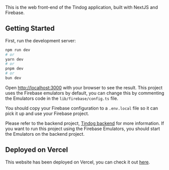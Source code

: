 This is the web front-end of the Tindog application, built with NextJS and Firebase.

## Getting Started

First, run the development server:

```bash
npm run dev
# or
yarn dev
# or
pnpm dev
# or
bun dev
```

Open [http://localhost:3000](http://localhost:3000) with your browser to see the result. This project uses the Firebase emulators by default, you can change this by commenting the Emulators code in the `lib/firebase/config.ts` file.

You should copy your Firebase configuration to a `.env.local` file so it can pick it up and use your Firebase project.

Please refer to the backend project, [Tindog backend](https://github.com/tpiaggio/tindog-backend) for more information. If you want to run this project using the Firebase Emulators, you should start the Emulators on the backend project.

## Deployed on Vercel

This website has been deployed on Vercel, you can check it out [here](https://tindog-frontend-lac.vercel.app/).
